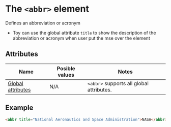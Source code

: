 # The `<abbr>` element
Defines an abbreviation or acronym

- Toy can use the global attribute `title` to show the description of the abbreviation or acronym when user put the mse over the element

## Attributes
| Name | Posible values | Notes |
|-|-|-|
| [Global attributes](../first-steps/global-attributes.md) | N/A | `<abbr>` supports all global attributes. |

## Example
```html
<abbr title="National Aeronautics and Space Administration">NASA</abbr> confirms that milky way is flat, just like earth
```